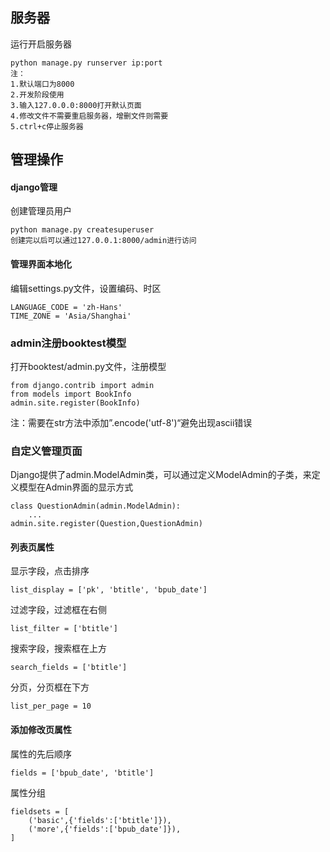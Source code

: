 ## 服务器

运行开启服务器

```
python manage.py runserver ip:port
注： 
1.默认端口为8000
2.开发阶段使用
3.输入127.0.0.0:8000打开默认页面
4.修改文件不需要重启服务器，增删文件则需要
5.ctrl+c停止服务器
```

## 管理操作

#### django管理

创建管理员用户

```
python manage.py createsuperuser
创建完以后可以通过127.0.0.1:8000/admin进行访问
```

#### 管理界面本地化

编辑settings.py文件，设置编码、时区

```
LANGUAGE_CODE = 'zh-Hans'
TIME_ZONE = 'Asia/Shanghai'
```

### admin注册booktest模型

打开booktest/admin.py文件，注册模型

```
from django.contrib import admin
from models import BookInfo
admin.site.register(BookInfo)
```

注：需要在str方法中添加”.encode\('utf-8'\)“避免出现ascii错误

### 自定义管理页面

Django提供了admin.ModelAdmin类，可以通过定义ModelAdmin的子类，来定义模型在Admin界面的显示方式

```
class QuestionAdmin(admin.ModelAdmin):
    ...
admin.site.register(Question,QuestionAdmin)
```

#### 列表页属性

显示字段，点击排序

```
list_display = ['pk', 'btitle', 'bpub_date']
```

过滤字段，过滤框在右侧

```
list_filter = ['btitle']
```

搜索字段，搜索框在上方

```
search_fields = ['btitle']
```

分页，分页框在下方

```
list_per_page = 10
```

#### 添加修改页属性

属性的先后顺序

```
fields = ['bpub_date', 'btitle']
```

属性分组

```
fieldsets = [
    ('basic',{'fields':['btitle']}),
    ('more',{'fields':['bpub_date']}),
]
```



